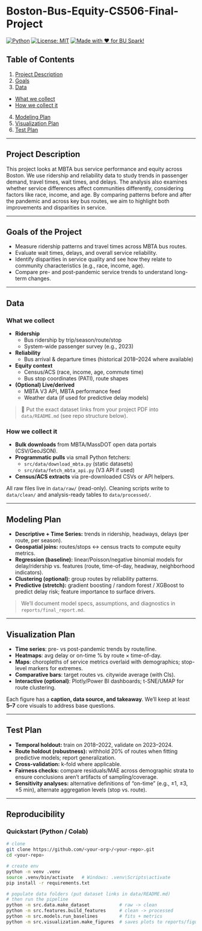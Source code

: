 # Boston-Bus-Equity-CS506-Final-Project


[![Python](https://img.shields.io/badge/Python-3.10+-blue.svg)]()
[![License: MIT](https://img.shields.io/badge/License-MIT-green.svg)]()
[![Made with ❤️ for BU Spark!](https://img.shields.io/badge/BU%20Spark!-Project-red.svg)]()

## Table of Contents
1. [Project Description](#project-description)
2. [Goals](#goals)
3. [Data](#data)
  - [What we collect](#what-we-collect)
  - [How we collect it](#how-we-collect-it)
4. [Modeling Plan](#modeling-plan)
5. [Visualization Plan](#visualization-plan)
6. [Test Plan](#test-plan)

---

## Project Description
This project looks at MBTA bus service performance and equity across Boston. We use ridership and reliability data to study trends in passenger demand, travel times, wait times, and delays. The analysis also examines whether service differences affect communities differently, considering factors like race, income, and age. By comparing patterns before and after the pandemic and across key bus routes, we aim to highlight both improvements and disparities in service. 

---

## Goals of the Project
- Measure ridership patterns and travel times across MBTA bus routes.
- Evaluate wait times, delays, and overall service reliability.
- Identify disparities in service quality and see how they relate to community characteristics (e.g., race, income, age).
- Compare pre- and post-pandemic service trends to understand long-term changes.

---

## Data

### What we collect
- **Ridership**
  - Bus ridership by trip/season/route/stop
  - System-wide passenger survey (e.g., 2023)
- **Reliability**
  - Bus arrival & departure times (historical 2018–2024 where available)
- **Equity context**
  - Census/ACS (race, income, age, commute time)
  - Bus stop coordinates (PATI), route shapes
- **(Optional) Live/derived**
  - MBTA V3 API, MBTA performance feed
  - Weather data (if used for predictive delay models)

> 🔗 Put the exact dataset links from your project PDF into `data/README.md` (see repo structure below).

### How we collect it
- **Bulk downloads** from MBTA/MassDOT open data portals (CSV/GeoJSON).
- **Programmatic pulls** via small Python fetchers:
  - `src/data/download_mbta.py` (static datasets)
  - `src/data/fetch_mbta_api.py` (V3 API if used)
- **Census/ACS extracts** via pre-downloaded CSVs or API helpers.

All raw files live in `data/raw/` (read-only). Cleaning scripts write to `data/clean/` and analysis-ready tables to `data/processed/`.

---

## Modeling Plan
- **Descriptive + Time Series:** trends in ridership, headways, delays (per route, per season).
- **Geospatial joins:** routes/stops ↔ census tracts to compute equity metrics.
- **Regression (baseline):** linear/Poisson/negative binomial models for delay/ridership vs. features (route, time-of-day, headway, neighborhood indicators).
- **Clustering (optional):** group routes by reliability patterns.
- **Predictive (stretch):** gradient boosting / random forest / XGBoost to predict delay risk; feature importance to surface drivers.

> We’ll document model specs, assumptions, and diagnostics in `reports/final_report.md`.

---

## Visualization Plan
- **Time series**: pre- vs post-pandemic trends by route/line.
- **Heatmaps**: avg delay or on-time % by route × time-of-day.
- **Maps**: choropleths of service metrics overlaid with demographics; stop-level markers for extremes.
- **Comparative bars**: target routes vs. citywide average (with CIs).
- **Interactive (optional)**: Plotly/Power BI dashboards; t-SNE/UMAP for route clustering.

Each figure has a **caption, data source, and takeaway**. We’ll keep at least **5–7** core visuals to address base questions.

---

## Test Plan
- **Temporal holdout:** train on 2018–2022, validate on 2023–2024.
- **Route holdout (robustness):** withhold 20% of routes when fitting predictive models; report generalization.
- **Cross-validation:** k-fold where applicable.
- **Fairness checks:** compare residuals/MAE across demographic strata to ensure conclusions aren’t artifacts of sampling/coverage.
- **Sensitivity analyses:** alternative definitions of “on-time” (e.g., ±1, ±3, ±5 min), alternate aggregation levels (stop vs. route).

---

## Reproducibility

### Quickstart (Python / Colab)
```bash
# clone
git clone https://github.com/<your-org>/<your-repo>.git
cd <your-repo>

# create env
python -m venv .venv
source .venv/bin/activate   # Windows: .venv\Scripts\activate
pip install -r requirements.txt

# populate data folders (put dataset links in data/README.md)
# then run the pipeline
python -m src.data.make_dataset           # raw -> clean
python -m src.features.build_features     # clean -> processed
python -m src.models.run_baselines        # fits + metrics
python -m src.visualization.make_figures  # saves plots to reports/figures/
